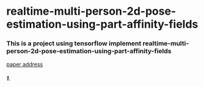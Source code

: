 # realtime-multi-person-2d-pose-estimation-using-part-affinity-fields  

### This is a project using tensorflow implement realtime-multi-person-2d-pose-estimation-using-part-affinity-fields   
[paper address](https://arxiv.org/abs/1611.08050)   
  
  
##### 1. 
